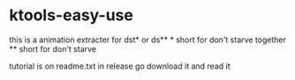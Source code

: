 # ktools-easy-use
this is a animation extracter for dst* or ds**      * short for don't starve together  ** short for don't starve

tutorial is on readme.txt in release go download it and read it
